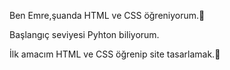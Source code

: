 Ben Emre,şuanda HTML ve CSS öğreniyorum.:partying_face:


Başlangıç seviyesi Pyhton biliyorum.


İlk amacım HTML ve CSS öğrenip site tasarlamak.:100:

